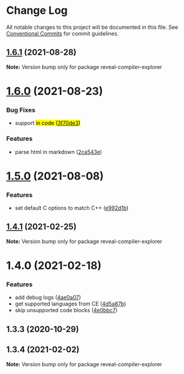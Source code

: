 # Change Log

All notable changes to this project will be documented in this file.
See [Conventional Commits](https://conventionalcommits.org) for commit guidelines.

## [1.6.1](https://github.com/dvirtz/reveal-compiler-explorer/compare/reveal-compiler-explorer@1.6.0...reveal-compiler-explorer@1.6.1) (2021-08-28)

**Note:** Version bump only for package reveal-compiler-explorer





# [1.6.0](https://github.com/dvirtz/reveal-compiler-explorer/compare/reveal-compiler-explorer@1.5.0...reveal-compiler-explorer@1.6.0) (2021-08-23)


### Bug Fixes

* support <mark> in code ([3f70de3](https://github.com/dvirtz/reveal-compiler-explorer/commit/3f70de32d152ea5c3445ea9cc7d03203c5945cb1))


### Features

* parse html in markdown ([2ca543e](https://github.com/dvirtz/reveal-compiler-explorer/commit/2ca543e6552dddcc57beeceb9930f556bc4e2cc5))





# [1.5.0](https://github.com/dvirtz/reveal-compiler-explorer/compare/reveal-compiler-explorer@1.4.1...reveal-compiler-explorer@1.5.0) (2021-08-08)


### Features

* set default C options to match C++ ([e992d1b](https://github.com/dvirtz/reveal-compiler-explorer/commit/e992d1b847d8e943fe49bc2790c39918f2976061))





## [1.4.1](https://github.com/dvirtz/reveal-compiler-explorer/compare/reveal-compiler-explorer@1.4.0...reveal-compiler-explorer@1.4.1) (2021-02-25)

**Note:** Version bump only for package reveal-compiler-explorer





# 1.4.0 (2021-02-18)


### Features

* add debug logs ([4ae0a07](https://github.com/dvirtz/reveal-compiler-explorer/commit/4ae0a07691365cd6e114849051dad6bcdb155931))
* get supported languages from CE ([4d5a87b](https://github.com/dvirtz/reveal-compiler-explorer/commit/4d5a87b35ff44c71ace2c04d540ecdfa01d22528))
* skip unsupported code blocks ([4e0bbc7](https://github.com/dvirtz/reveal-compiler-explorer/commit/4e0bbc72335675f003d3e5cb93fc52fb6f2725a2))



## 1.3.3 (2020-10-29)





## 1.3.4 (2021-02-02)

**Note:** Version bump only for package reveal-compiler-explorer
